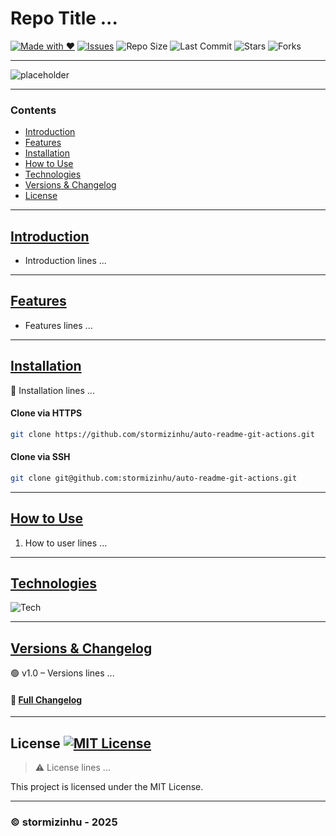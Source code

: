 # Repo Title ...

[![Made with ❤️](https://img.shields.io/badge/Made%20with-%E2%9D%A4-blue)](https://beacons.ai/stormizinhu) [![Issues](https://img.shields.io/github/issues/stormizinhu/auto-readme-git-actions?label=Issues)](https://github.com/stormizinhu/auto-readme-git-actions/issues) ![Repo Size](https://img.shields.io/github/repo-size/stormizinhu/auto-readme-git-actions) ![Last Commit](https://img.shields.io/github/last-commit/stormizinhu/auto-readme-git-actions) ![Stars](https://img.shields.io/github/stars/stormizinhu/auto-readme-git-actions?style=social) ![Forks](https://img.shields.io/github/forks/stormizinhu/auto-readme-git-actions)

<!-- Delete All comments before Push -->
<!-- Auto badges configured on auto-readme.yml workflow -->

---
<!-- Images -->
![placeholder](https://raw.githubusercontent.com/stormizinhu/auto-readme-git-actions/refs/heads/main/src/img/placeholder.png) 

---
<!-- Contens -->
### Contents
- [Introduction](#introduction)
- [Features](#features)
- [Installation](#installation)
- [How to Use](#how-to-use)
- [Technologies](#technologies)
- [Versions & Changelog](#versions--changelog)
- [License](#license)

---
<!-- Introduction -->
## [Introduction](#contents)  
- Introduction lines ...

---
<!-- Features -->
## [Features](#contents)
- Features lines ...

---
<!-- Installation -->
## [Installation](#contents)

📢 Installation lines ...

#### Clone via HTTPS
```bash
git clone https://github.com/stormizinhu/auto-readme-git-actions.git
```
#### Clone via SSH

```bash
git clone git@github.com:stormizinhu/auto-readme-git-actions.git
```
---
<!-- How to use -->
## [How to Use](#contents)

1. How to user lines ...

---
<!-- Technologies -->
## [Technologies](#contents)

![Tech](https://img.shields.io/badge/HTML-5-orange?logo=html5)

---
<!-- Versions & Changelog -->
## [Versions & Changelog](#contents)

🟢 v1.0 – Versions lines ...

#### 📄 [Full Changelog](./CHANGELOG.md)

---
<!-- License -->
## License [![MIT License](https://img.shields.io/badge/license-MIT-brightgreen.svg)](LICENSE)

> ⚠️ License lines ...

This project is licensed under the MIT License. 

---
### © stormizinhu - 2025
